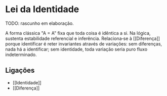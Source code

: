 # Lei da Identidade

TODO: rascunho em elaboração.

A forma clássica "A = A" fixa que toda coisa é idêntica a si. Na lógica, sustenta estabilidade referencial e inferência. Relaciona‑se à [[Diferença]] porque identificar é reter invariantes através de variações: sem diferenças, nada há a identificar; sem identidade, toda variação seria puro fluxo indeterminado.

## Ligações
- [[Identidade]]
- [[Diferença]]

